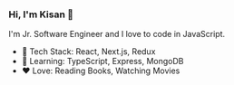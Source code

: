 ### Hi, I'm Kisan 👋

I'm Jr. Software Engineer and I love to code in JavaScript.

- 🚀 Tech Stack: React, Next.js, Redux
- 🌱 Learning: TypeScript, Express, MongoDB
- ❤️ Love: Reading Books, Watching Movies

<!--
**kisankumavat85/kisankumavat85** is a ✨ _special_ ✨ repository because its `README.md` (this file) appears on your GitHub profile.

Here are some ideas to get you started:

- 🔭 I’m currently working on ...
- 🌱 I’m currently learning ...
- 👯 I’m looking to collaborate on ...
- 🤔 I’m looking for help with ...
- 💬 Ask me about ...
- 📫 How to reach me: ...
- 😄 Pronouns: ...
- ⚡ Fun fact: ...
-->
